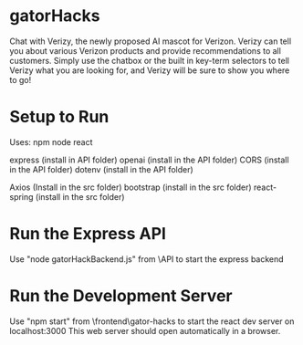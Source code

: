 # gatorHacks
Chat with Verizy, the newly proposed AI mascot for Verizon. Verizy can tell you about various Verizon products and provide recommendations to all customers. 
Simply use the chatbox or the built in key-term selectors to tell Verizy what you are looking for, and Verizy will be sure to show you where to go!

# Setup to Run
Uses:
npm
node
react

express (install in API folder)
openai (install in the API folder)
CORS (install in the API folder)
dotenv (install in the API folder)

Axios (Install in the src folder)
bootstrap (install in the src folder)
react-spring (install in the src folder)

# Run the Express API
Use "node gatorHackBackend.js" from \API to start the express backend

# Run the Development Server
Use "npm start" from \frontend\gator-hacks to start the react dev server on localhost:3000
This web server should open automatically in a browser.
